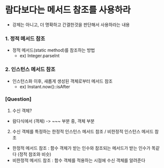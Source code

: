 # 람다보다는 메서드 참조를 사용하라
- 강제는 아니고, 더 명확하고 간결한것을 판단해서 사용하라는 내용


### 1. 정적 메서드 참조
- 정적 메서드(static method)를 참조하는 방법 
  - ex) Integer.parseInt
  
### 2. 인스턴스 메서드 참조
- 인스턴스화 이후, 새롭게 생성된 객체로부터 메서드 참조 
  - ex) Instant.now()::isAfter

### [Question]
1. 수신 객체?
- 람다식에서 (객체) -> ~~~ 부분 중, 객체 부분

2. 수신 객체를 특정하는 한정적 인스턴스 메서드 참조 / 비한정적 인스턴스 메서드 참조
- 한정적 메서드 참조 : 함수 객체가 받는 인수와 참조되는 메서드가 받는 인수가 똑같다 (정적 참조와 비슷)
- 비한정적 메서드 참조 : 함수 객체를 적용하는 시점에 수신 객체를 알려준다
